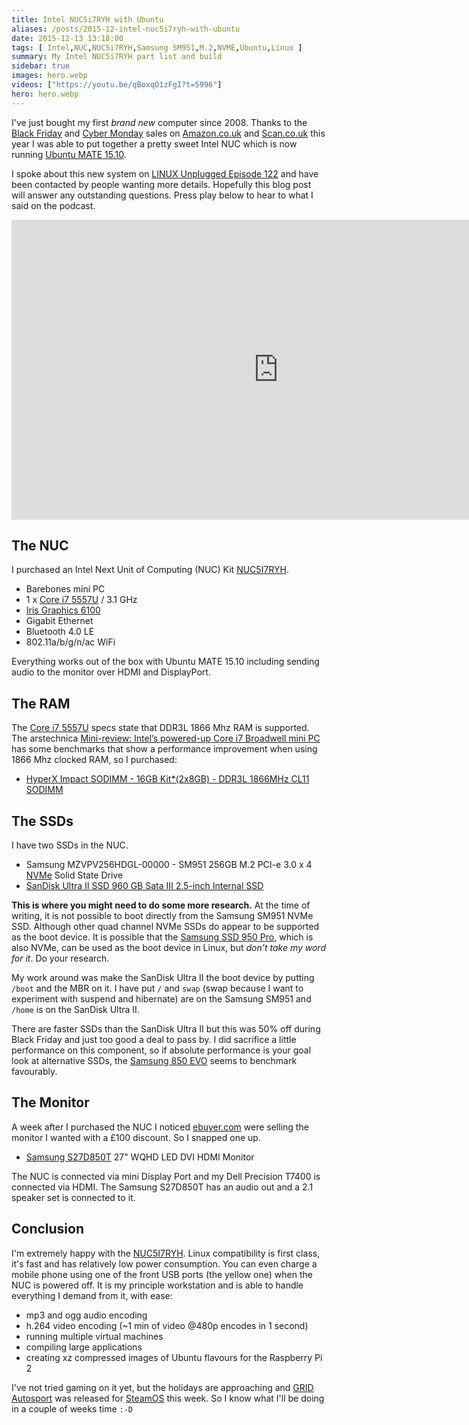```yaml
---
title: Intel NUC5i7RYH with Ubuntu
aliases: /posts/2015-12-intel-nuc5i7ryh-with-ubuntu
date: 2015-12-13 13:18:00
tags: [ Intel,NUC,NUC5i7RYH,Samsung SM951,M.2,NVME,Ubuntu,Linux ]
summary: My Intel NUC5i7RYH part list and build
sidebar: true
images: hero.webp
videos: ["https://youtu.be/qBoxqO1zFgI?t=5996"]
hero: hero.webp
---
```


I've just bought my first *brand new* computer since 2008. Thanks to
the [Black Friday](https://en.wikipedia.org/wiki/Black_Friday_(shopping))
and [Cyber Monday](https://en.wikipedia.org/wiki/Cyber_Monday) sales on
[Amazon.co.uk](http://www.amazon.co.uk) and [Scan.co.uk](http://www.scan.co.uk)
this year I was able to put together a pretty sweet Intel NUC which is
now running [Ubuntu MATE 15.10](https://ubuntu-mate.org).

I spoke about this new system on [LINUX Unplugged Episode 122](http://www.jupiterbroadcasting.com/91276/thunderclouds-around-thunderbird-lup-122/) and have been contacted by people
wanting more details. Hopefully this blog post will answer any outstanding
questions. Press play below to hear to what I said on the podcast.

<div class="text-center">
<iframe id="ytplayer" type="text/html" width="853" height="480" src="https://www.youtube.com/embed/qBoxqO1zFgI?start=5996&amp;html5=1&amp;rel=0&amp;showinfo=0" frameborder="0" allowfullscreen></iframe>
</div>

## The NUC

I purchased an Intel Next Unit of Computing (NUC) Kit
[NUC5I7RYH](http://www.intel.com/content/www/us/en/nuc/nuc-kit-nuc5i7ryh.html).

  * Barebones mini PC
  * 1 x [Core i7 5557U](http://ark.intel.com/products/84993/Intel-Core-i7-5557U-Processor-4M-Cache-up-to-3_40-GHz) / 3.1 GHz
  * [Iris Graphics 6100](http://www.intel.com/content/www/us/en/support/graphics-drivers/intel-iris-graphics-6100-for-5th-generation-intel-core-processors.html)
  * Gigabit Ethernet
  * Bluetooth 4.0 LE
  * 802.11a/b/g/n/ac WiFi

Everything works out of the box with Ubuntu MATE 15.10 including sending
audio to the monitor over HDMI and DisplayPort.

## The RAM

The [Core i7 5557U](http://ark.intel.com/products/84993/Intel-Core-i7-5557U-Processor-4M-Cache-up-to-3_40-GHz)
specs state that DDR3L 1866 Mhz RAM is supported. The arstechnica
[Mini-review: Intel’s powered-up Core i7 Broadwell mini PC](http://arstechnica.com/gadgets/2015/03/mini-review-intels-powered-up-core-i7-broadwell-mini-pc/)
has some benchmarks that show a performance improvement when using 1866
Mhz clocked RAM, so I purchased:

  * [HyperX Impact SODIMM - 16GB Kit*(2x8GB) - DDR3L 1866MHz CL11 SODIMM](http://www.hyperxgaming.com/us/memory/impact)

## The SSDs

I have two SSDs in the NUC.

  * Samsung MZVPV256HDGL-00000 - SM951 256GB M.2 PCI-e 3.0 x 4 [NVMe](https://en.wikipedia.org/wiki/NVM_Express) Solid State Drive
  * [SanDisk Ultra II SSD 960 GB Sata III 2.5-inch Internal SSD](https://www.sandisk.co.uk/home/ssd/ultra-ii-ssd)

**This is where you might need to do some more research.** At the
time of writing, it is not possible to boot directly from the Samsung
SM951 NVMe SSD. Although other quad channel NVMe SSDs do appear to be
supported as the boot device. It is possible that the [Samsung SSD 950 Pro](http://www.samsung.com/global/business/semiconductor/minisite/SSD/global/html/ssd950pro/overview.html),
which is also NVMe, can be used as the boot device in Linux, but *don't
take my word for it*. Do your research.

My work around was make the SanDisk Ultra II the boot device by putting
`/boot` and the MBR on it. I have put `/` and `swap` (swap because I
want to experiment with suspend and hibernate) are on the Samsung SM951
and `/home` is on the SanDisk Ultra II.

There are faster SSDs than the SanDisk Ultra II but this was 50% off
during Black Friday and just too good a deal to pass by. I did
sacrifice a little performance on this component, so if absolute
performance is your goal look at alternative SSDs, the [Samsung 850 EVO](http://www.samsung.com/global/business/semiconductor/minisite/SSD/global/html/ssd850evo/overview.html)
seems to benchmark favourably.

## The Monitor

A week after I purchased the NUC I noticed [ebuyer.com](http://www.ebuyer.com/)
were selling the monitor I wanted with a £100 discount. So I snapped one up.

  * [Samsung S27D850T](http://www.samsung.com/uk/business/business-products/business-monitor/professional/LS27D85KTSN/XU) 27" WQHD LED DVI HDMI Monitor

The NUC is connected via mini Display Port and my Dell Precision T7400
is connected via HDMI. The Samsung S27D850T has an audio out and a 2.1
speaker set is connected to it.

## Conclusion

I'm extremely happy with the [NUC5I7RYH](http://www.intel.com/content/www/us/en/nuc/nuc-kit-nuc5i7ryh.html).
Linux compatibility is first class, it's fast and has relatively low
power consumption. You can even charge a mobile phone using one of the
front USB ports (the yellow one) when the NUC is powered off. It is my
principle workstation and is able to handle everything I demand from it,
with ease:

  * mp3 and ogg audio encoding
  * h.264 video encoding (~1 min of video @480p encodes in 1 second)
  * running multiple virtual machines
  * compiling large applications
  * creating xz compressed images of Ubuntu flavours for the Raspberry Pi 2

I've not tried gaming on it yet, but the holidays are approaching and
[GRID Autosport](http://www.gridgame.com/) was released for
[SteamOS](http://store.steampowered.com/steamos/) this week. So I know
what I'll be doing in a couple of weeks time `:-D`
